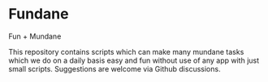 # Fundane


Fun + Mundane

This repository contains scripts which can make many mundane tasks which we do on a daily basis easy and fun without use of any app with just small scripts. Suggestions are welcome via Github discussions.
